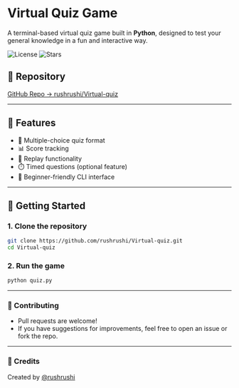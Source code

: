 # Virtual Quiz Game

A terminal-based virtual quiz game built in **Python**, designed to test your general knowledge in a fun and interactive way.

![License](https://img.shields.io/github/license/rushrushi/Virtual-quiz)
![Stars](https://img.shields.io/github/stars/rushrushi/Virtual-quiz?style=social)

## 🔗 Repository
[GitHub Repo → rushrushi/Virtual-quiz](https://github.com/rushrushi/Virtual-quiz)

---

## 📌 Features

- 📝 Multiple-choice quiz format  
- 📊 Score tracking  
- 🔁 Replay functionality  
- ⏱️ Timed questions (optional feature)  
- 🎯 Beginner-friendly CLI interface  

---

## 🚀 Getting Started

### 1. Clone the repository
```bash
git clone https://github.com/rushrushi/Virtual-quiz.git
cd Virtual-quiz
```

### 2. Run the game
```bash
python quiz.py
```
---
### 🤝 Contributing
- Pull requests are welcome!
- If you have suggestions for improvements, feel free to open an issue or fork the repo.
---
### 🙌 Credits
Created by [@rushrushi](https://github.com/rushrushi)
